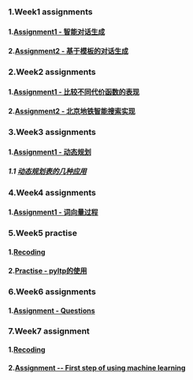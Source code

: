 ### 1.Week1 assignments
#### 1.[Assignment1 - 智能对话生成](./Week_01_0630_possibility_model/assignments/assignment_01/Assignment-01.ipynb)
#### 2.[Assignment2 - 基于模板的对话生成](./Week_01_0630_possibility_model/assignments/assignment_02/assignment-01-optional-pattern-match.ipynb)

### 2.Week2 assignments
#### 1.[Assignment1 - 比较不同代价函数的表现](./Week_02_0706_metro_search/Assignment/Assignment-02.ipynb)
#### 2.[Assignment2 - 北京地铁智能搜索实现](./Week_02_0706_metro_search/Assignment/metro_path_assignment.ipynb)

### 3.Week3 assignments
#### 1.[Assignment1 - 动态规划](./Week_03_0713_dynamic_programming/Assignment/Assignment-03.ipynb)
##### 1.1 [动态规划表的几种应用](./Week_03_0713_dynamic_programming/Assignment/dynamic_programming.ipynb)

### 4.Week4 assignments
#### 1.[Assignment1 - 词向量过程](./Week_04_0727_word2vec/Assignment/word2vec-Beginning.ipynb)

### 5.Week5 practise
#### 1.[Recoding](./Week_05_0803_pyltp/recoding.ipynb)
#### 2.[Practise - pyltp的使用](./Week_05_0803_pyltp/pyltp.ipynb)

### 6.Week6 assignments
#### 1.[Assignment - Questions](./Week_06_0810_machine_learning/Assignment/assginment.md)

### 7.Week7 assignment
#### 1.[Recoding](./Week_07_0817_machine_learning_2/recoding.ipynb)
#### 2.[Assignment -- First step of using machine learning](./Week_07_0817_machine_learning_2/Assignment/1_assignment.ipynb)
